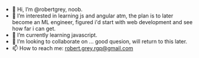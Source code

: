 - 👋 Hi, I’m @robertgrey, noob.
- 👀 I’m interested in learning js and angular atm, the plan is to later become an ML engineer, figured i'd start with web development and see how far i can get.
- 🌱 I’m currently learning javascript.
- 💞️ I’m looking to collaborate on ... good quesion, will return to this later.
- 📫 How to reach me: robert.grey.rgp@gmail.com

<!---
robertgrey/robertgrey is a ✨ special ✨ repository because its `README.md` (this file) appears on your GitHub profile.
You can click the Preview link to take a look at your changes.
--->

